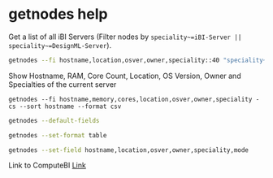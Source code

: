 # getnodes help


Get a list of all iBI Servers (Filter nodes by `speciality~=iBI-Server || speciality~=DesignML-Server`).

```bash
getnodes --fi hostname,location,osver,owner,speciality::40 "speciality~=iBI-Server || speciality~=DesignML-Server" -cs --sort hostname --format table
```

Show Hostname, RAM, Core Count, Location, OS Version, Owner and Specialties of the current server
```shell
getnodes --fi hostname,memory,cores,location,osver,owner,speciality -cs --sort hostname --format csv
```

```bash
getnodes --default-fields
```

```bash
getnodes --set-format table
```

```bash
getnodes --set-field hostname,location,osver,owner,speciality,mode
```

Link to ComputeBI
[Link](https://computebi.swiss.intel.com/results/all/(speciality%20CONTAINS%20iBI-Server)%20OR%20(speciality%20CONTAINS%20DesignML-Server))
